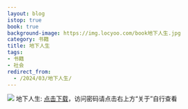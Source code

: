 ```yaml
---
layout: blog
istop: true
book: true
background-image: https://img.locyoo.com/book地下人生.jpg
category: 书籍
title: 地下人生
tags:
- 书籍
- 社会
redirect_from:
  - /2024/03/地下人生/
---
```

![](https://img.locyoo.com/book地下人生.jpg)
地下人生: <a name = "ref1" href="https://url18.ctfile.com/f/50983618-1041255049-1f2c7f?p=3619">点击下载</a>，访问密码请点击右上方“关于”自行查看